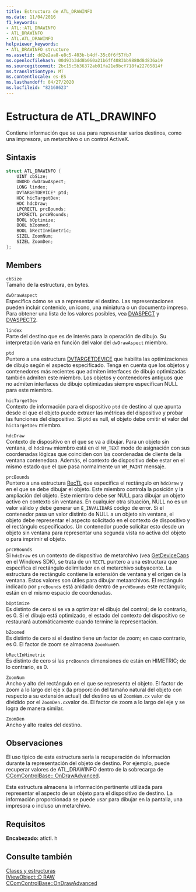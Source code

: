 ```yaml
---
title: Estructura de ATL_DRAWINFO
ms.date: 11/04/2016
f1_keywords:
- ATL::ATL_DRAWINFO
- ATL_DRAWINFO
- ATL.ATL_DRAWINFO
helpviewer_keywords:
- ATL_DRAWINFO structure
ms.assetid: dd2e2aa8-e8c5-403b-b4df-35c0f6f57fb7
ms.openlocfilehash: 00d93b3dd8b060a21b6ff4083bb9880d8d836a19
ms.sourcegitcommit: 2bc15c5b36372ab01fa21e9bcf718fa22705814f
ms.translationtype: MT
ms.contentlocale: es-ES
ms.lasthandoff: 04/27/2020
ms.locfileid: "82168623"
---
```

# <a name="atl_drawinfo-structure"></a>Estructura de ATL_DRAWINFO

Contiene información que se usa para representar varios destinos, como una impresora, un metarchivo o un control ActiveX.

## <a name="syntax"></a>Sintaxis

```cpp
struct ATL_DRAWINFO {
    UINT cbSize;
    DWORD dwDrawAspect;
    LONG lindex;
    DVTARGETDEVICE* ptd;
    HDC hicTargetDev;
    HDC hdcDraw;
    LPCRECTL prcBounds;
    LPCRECTL prcWBounds;
    BOOL bOptimize;
    BOOL bZoomed;
    BOOL bRectInHimetric;
    SIZEL ZoomNum;
    SIZEL ZoomDen;
};
```

## <a name="members"></a>Members

`cbSize`<br/>
Tamaño de la estructura, en bytes.

`dwDrawAspect`<br/>
Especifica cómo se va a representar el destino. Las representaciones pueden incluir contenido, un icono, una miniatura o un documento impreso. Para obtener una lista de los valores posibles, vea [DVASPECT](/windows/win32/api/wtypes/ne-wtypes-dvaspect) y [DVASPECT2](/windows/win32/api/ocidl/ne-ocidl-dvaspect2).

`lindex`<br/>
Parte del destino que es de interés para la operación de dibujo. Su interpretación varía en función del valor del `dwDrawAspect` miembro.

`ptd`<br/>
Puntero a una estructura [DVTARGETDEVICE](/windows/win32/api/objidl/ns-objidl-dvtargetdevice) que habilita las optimizaciones de dibujo según el aspecto especificado. Tenga en cuenta que los objetos y contenedores más recientes que admiten interfaces de dibujo optimizadas también admiten este miembro. Los objetos y contenedores antiguos que no admiten interfaces de dibujo optimizadas siempre especifican NULL para este miembro.

`hicTargetDev`<br/>
Contexto de información para el dispositivo `ptd` de destino al que apunta desde el que el objeto puede extraer las métricas del dispositivo y probar las funciones del dispositivo. Si `ptd` es null, el objeto debe omitir el valor del `hicTargetDev` miembro.

`hdcDraw`<br/>
Contexto de dispositivo en el que se va a dibujar. Para un objeto sin ventana, el `hdcDraw` miembro está en el `MM_TEXT` modo de asignación con sus coordenadas lógicas que coinciden con las coordenadas de cliente de la ventana contenedora. Además, el contexto de dispositivo debe estar en el mismo estado que el que pasa normalmente un `WM_PAINT` mensaje.

`prcBounds`<br/>
Puntero a una estructura [RecTL](/windows/win32/api/windef/ns-windef-rectl) que especifica el rectángulo en `hdcDraw` y en el que se debe dibujar el objeto. Este miembro controla la posición y la ampliación del objeto. Este miembro debe ser NULL para dibujar un objeto activo en contexto sin ventanas. En cualquier otra situación, NULL no es un valor válido y debe generar un `E_INVALIDARG` código de error. Si el contenedor pasa un valor distinto de NULL a un objeto sin ventana, el objeto debe representar el aspecto solicitado en el contexto de dispositivo y el rectángulo especificados. Un contenedor puede solicitar esto desde un objeto sin ventana para representar una segunda vista no activa del objeto o para imprimir el objeto.

`prcWBounds`<br/>
Si `hdcDraw` es un contexto de dispositivo de metarchivo (vea [GetDeviceCaps](/windows/win32/api/wingdi/nf-wingdi-getdevicecaps) en el Windows SDK), se trata de un `RECTL` puntero a una estructura que especifica el rectángulo delimitador en el metarchivo subyacente. La estructura de rectángulo contiene la extensión de ventana y el origen de la ventana. Estos valores son útiles para dibujar metaarchivos. El rectángulo indicado por `prcBounds` está anidado dentro de `prcWBounds` este rectángulo; están en el mismo espacio de coordenadas.

`bOptimize`<br/>
Es distinto de cero si se va a optimizar el dibujo del control; de lo contrario, es 0. Si el dibujo está optimizado, el estado del contexto del dispositivo se restaurará automáticamente cuando termine la representación.

`bZoomed`<br/>
Es distinto de cero si el destino tiene un factor de zoom; en caso contrario, es 0. El factor de zoom se almacena `ZoomNum`en.

`bRectInHimetric`<br/>
Es distinto de cero si las `prcBounds` dimensiones de están en HIMETRIC; de lo contrario, es 0.

`ZoomNum`<br/>
Ancho y alto del rectángulo en el que se representa el objeto. El factor de zoom a lo largo del eje x (la proporción del tamaño natural del objeto con respecto a su extensión actual) del destino es el `ZoomNum.cx` valor de dividido por el `ZoomDen.cx`valor de. El factor de zoom a lo largo del eje y se logra de manera similar.

`ZoomDen`<br/>
Ancho y alto reales del destino.

## <a name="remarks"></a>Observaciones

El uso típico de esta estructura sería la recuperación de información durante la representación del objeto de destino. Por ejemplo, puede recuperar valores de ATL_DRAWINFO dentro de la sobrecarga de [CComControlBase:: OnDrawAdvanced](ccomcontrolbase-class.md#ondrawadvanced).

Esta estructura almacena la información pertinente utilizada para representar el aspecto de un objeto para el dispositivo de destino. La información proporcionada se puede usar para dibujar en la pantalla, una impresora o incluso un metarchivo.

## <a name="requirements"></a>Requisitos

**Encabezado:** atlctl. h

## <a name="see-also"></a>Consulte también

[Clases y estructuras](../../atl/reference/atl-classes.md)<br/>
[IViewObject::D RAW](/windows/win32/api/oleidl/nf-oleidl-iviewobject-draw)<br/>
[CComControlBase::OnDrawAdvanced](../../atl/reference/ccomcontrolbase-class.md#ondrawadvanced)
